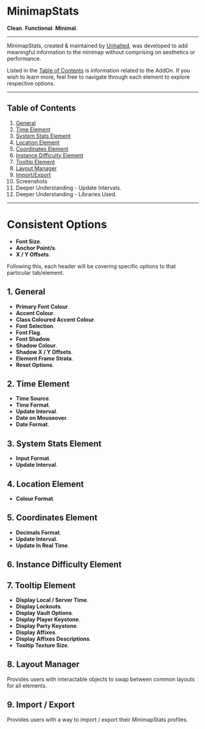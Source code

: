 # MinimapStats
**Clean**. **Functional**. **Minimal**.

<hr>

MinimapStats, created & maintained by [Unhalted](https://github.com/DaleHuntGB), was developed to add meaningful information to the minimap without comprising on aesthetics or performance.

Listed in the [Table of Contents](#table-of-contents) is information related to the AddOn. If you wish to learn more, feel free to navigate through each element to explore respective options.

<hr>

## Table of Contents

1. [General](#1-general)
2. [Time Element](#2-time-element)
3. [System Stats Element](#3-system-stats-element)
4. [Location Element](#4-location-element)
5. [Coordinates Element](#5-coordinates-element)
6. [Instance Difficulty Element](#6-instance-difficulty-element)
7. [Tooltip Element](#7-tooltip-element)
8. [Layout Manager](#8-layout-manager)
8. [Import/Export](#9-import--export)
9. Screenshots
10. Deeper Understanding - Update Intervals.
11. Deeper Understanding - Libraries Used.

<hr>

# Consistent Options

- **Font Size**.
- **Anchor Point/s**.
- **X / Y Offsets**.

Following this, each header will be covering specific options to that particular tab/element.

## 1. General

- **Primary Font Colour**.
- **Accent Colour**.
- **Class Coloured Accent Colour**.
- **Font Selection**.
- **Font Flag**.
- **Font Shadow**.
- **Shadow Colour**.
- **Shadow X / Y Offsets**.
- **Element Frame Strata**.
- **Reset Options**.

## 2. Time Element

- **Time Source**.
- **Time Format**.
- **Update Interval**.
- **Date on Mouseover**.
- **Date Format**.

## 3. System Stats Element

- **Input Format**.
- **Update Interval**.

## 4. Location Element

- **Colour Format**.

## 5. Coordinates Element

- **Decimals Format**.
- **Update Interval**.
- **Update In Real Time**.

## 6. Instance Difficulty Element

## 7. Tooltip Element

- **Display Local / Server Time**.
- **Display Lockouts**.
- **Display Vault Options**.
- **Display Player Keystone**.
- **Display Party Keystone**.
- **Display Affixes**.
- **Display Affixes Descriptions**.
- **Tooltip Texture Size**.

## 8. Layout Manager

Provides users with interactable objects to swap between common layouts for all elements.

## 9. Import / Export

Provides users with a way to import / export their MinimapStats profiles.

